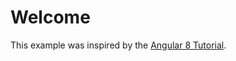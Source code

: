 # Welcome

This example was inspired by the [Angular 8 Tutorial](https://www.javatpoint.com/angular-8).

